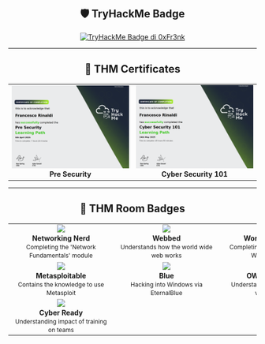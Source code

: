 <div align="center">
  
  ## 🛡️ TryHackMe Badge
  
  <a href="https://tryhackme.com/p/0xFr3nk">
    <img src="https://tryhackme-badges.s3.amazonaws.com/0xFr3nk.png?v=11" alt="TryHackMe Badge di 0xFr3nk" style="border: 0;" />
  </a>
</div>


---
<div align="center">

  ## 🏅 THM Certificates
<table align="center">
  <tr>
    <td align="center">
      <img src="https://github.com/0xfr3nk/0xfr3nk/blob/main/THM/Pre-Security.png" width="400"/><br/>
      <strong>Pre Security</strong><br/>
    </td>
    <td align="center">
      <img src="https://github.com/0xfr3nk/0xfr3nk/blob/main/THM/Cyber-Security-101.png" width="400"/><br/>
      <strong>Cyber Security 101</strong><br/>
    </td>
  </tr>
</table>

---
<div align="center">

## 🏅 THM Room Badges

<table align="center">
  <tr>
    <td align="center">
      <div style="width: 200px;">
        <img src="https://assets.tryhackme.com/img/badges/networkfundamentals.svg" width="100"/><br/>
        <strong>Networking Nerd</strong><br/>
        <span style="font-size: 12px;">Completing the 'Network Fundamentals' module</span>
      </div>
    </td>
    <td align="center">
      <div style="width: 200px;">
        <img src="https://assets.tryhackme.com/img/badges/webbed.svg" width="100"/><br/>
        <strong>Webbed</strong><br/>
        <span style="font-size: 12px;">Understands how the world wide web works</span>
      </div>
    </td>
    <td align="center">
      <div style="width: 200px;">
        <img src="https://assets.tryhackme.com/img/badges/howthewebworks.svg" width="100"/><br/>
        <strong>World Wide Web</strong><br/>
        <span style="font-size: 12px;">Completing the 'How The Web Works' module</span>
      </div>
    </td>
    <td align="center">
      <div style="width: 200px;">
        <img src="https://assets.tryhackme.com/img/badges/linux.svg" width="100"/><br/>
        <strong>cat linux.txt</strong><br/>
        <span style="font-size: 12px;">Being competent in Linux</span>
      </div>
    </td>
    <td align="center">
      <div style="width: 200px;">
        <img src="https://assets.tryhackme.com/img/badges/streak7.svg" width="100"/><br/>
        <strong>7 Day Streak</strong><br/>
        <span style="font-size: 12px;">Achieving a 7 day hacking streak</span>
      </div>
    </td>
  </tr>
  <tr>
    <td align="center">
      <div style="width: 200px;">
        <img src="https://assets.tryhackme.com/img/badges/metasploit.svg" width="100"/><br/>
        <strong>Metasploitable</strong><br/>
        <span style="font-size: 12px;">Contains the knowledge to use Metasploit</span>
      </div>
    </td>
    <td align="center">
      <div style="width: 200px;">
        <img src="https://assets.tryhackme.com/img/badges/blue.svg" width="100"/><br/>
        <strong>Blue</strong><br/>
        <span style="font-size: 12px;">Hacking into Windows via EternalBlue</span>
      </div>
    </td>
    <td align="center">
      <div style="width: 200px;">
        <img src="https://assets.tryhackme.com/img/badges/owasptop10.svg" width="100"/><br/>
        <strong>OWASP Top 10</strong><br/>
        <span style="font-size: 12px;">Understanding every OWASP vulnerability</span>
      </div>
    </td>
    <td align="center">
      <div style="width: 200px;">
        <img src="https://assets.tryhackme.com/img/badges/swordapprentice.svg" width="100"/><br/>
        <strong>Sword Apprentice</strong><br/>
        <span style="font-size: 12px;">Completing the SQLMap room</span>
      </div>
    </td>
    <td align="center">
      <div style="width: 200px;">
        <img src="https://assets.tryhackme.com/img/badges/shieldapprentice.svg" width="100"/><br/>
        <strong>Shield Apprentice</strong><br/>
        <span style="font-size: 12px;">Completing the FlareVM room</span>
      </div>
    </td>
  </tr>
  <tr>
    <td align="center">
      <div style="width: 200;">
        <img src="https://assets.tryhackme.com/img/badges/careerready.svg" width="100"/><br/>
        <strong>Cyber Ready</strong><br/>
        <span style="font-size: 12px;">Understanding impact of training on teams</span>
      </div>
    </td>
  </tr>
</table>

<!--
https://github.com/anuraghazra/github-readme-stats, https://github.com/anuraghazra/convoychat 
-->
<!--
---
<div align="center">
<a href="https://github.com/0xfr3nk/0xfr3nk">
  <img height=150 align="center" src="https://github-readme-stats.vercel.app/api?username=0xfr3nk&show_icons=true&title_color=ff6e96&icon_color=79dafa&text_color=f8f8f2&bg_color=282a36" />
</a>

<a href="https://github.com/0xfr3nk/0xfr3nk">
  <img height=150 align="center" src="https://github-readme-stats.vercel.app/api/top-langs?username=0xfr3nk&show_icons=true&title_color=ff6e96&icon_color=79dafa&text_color=f8f8f2&bg_color=282a36&layout=compact&langs_count=8&card_width=320" />
</a>
</div>
-->
